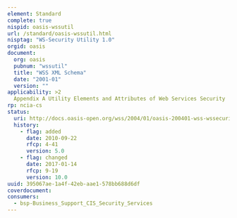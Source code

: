 ```yaml
---
element: Standard
complete: true
nispid: oasis-wssutil
url: /standard/oasis-wssutil.html
nisptag: "WS-Security Utility 1.0"
orgid: oasis
document:
  org: oasis
  pubnum: "wssutil"
  title: "WSS XML Schema"
  date: "2001-01"
  version: ""
applicability: >2
  Appendix A Utility Elements and Attributes of Web Services Security  SOAP Message Security 1.0 defines several elements, attributes, and attribute groups which can be re-used by other specifications.
rp: ncia-cs
status:
  uri: http://docs.oasis-open.org/wss/2004/01/oasis-200401-wss-wssecurity-utility-1.0.xsd
  history: 
    - flag: added
      date: 2010-09-22
      rfcp: 4-41
      version: 5.0
    - flag: changed
      date: 2017-01-14
      rfcp: 9-19
      version: 10.0
uuid: 395067ae-1a4f-42eb-aae1-578bb688d6df
coverdocument:
consumers:
  - bsp-Business_Support_CIS_Security_Services
---
```

